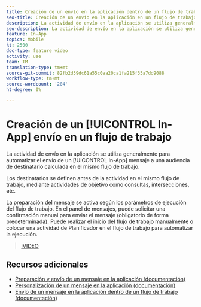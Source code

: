 ```yaml
---
title: Creación de un envío en la aplicación dentro de un flujo de trabajo
seo-title: Creación de un envío en la aplicación en un flujo de trabajo
description: La actividad de envío en la aplicación se utiliza generalmente para automatizar el envío de un mensaje en la aplicación a una audiencia de destinatario calculada en el mismo flujo de trabajo.
seo-description: La actividad de envío en la aplicación se utiliza generalmente para automatizar el envío de un mensaje en la aplicación a una audiencia de destinatario calculada en el mismo flujo de trabajo.
feature: In-App
topics: Mobile
kt: 2500
doc-type: feature video
activity: use
team: TM
translation-type: tm+mt
source-git-commit: 82fb2d39dc61a55c0aa20ca1fa215f35a7dd9088
workflow-type: tm+mt
source-wordcount: '204'
ht-degree: 0%

---
```



# Creación de un [!UICONTROL In-App] envío en un flujo de trabajo

La actividad de envío en la aplicación se utiliza generalmente para automatizar el envío de un [!UICONTROL In-App] mensaje a una audiencia de destinatario calculada en el mismo flujo de trabajo.

Los destinatarios se definen antes de la actividad en el mismo flujo de trabajo, mediante actividades de objetivo como consultas, intersecciones, etc.

La preparación del mensaje se activa según los parámetros de ejecución del flujo de trabajo. En el panel de mensajes, puede solicitar una confirmación manual para enviar el mensaje (obligatorio de forma predeterminada). Puede realizar el inicio del flujo de trabajo manualmente o colocar una actividad de Planificador en el flujo de trabajo para automatizar la ejecución.

>[!VIDEO](https://video.tv.adobe.com/v/26226?quality=12)

## Recursos adicionales

* [Preparación y envío de un mensaje en la aplicación (documentación)](https://docs.adobe.com/content/help/en/campaign-standard/using/communication-channels/in-app-messaging/preparing-and-sending-an-in-app-message.html)
* [Personalización de un mensaje en la aplicación (documentación)](https://docs.adobe.com/content/help/en/campaign-standard/using/communication-channels/in-app-messaging/customizing-an-in-app-message.html)
* [Envío de un mensaje en la aplicación dentro de un flujo de trabajo (documentación)](https://docs.adobe.com/content/help/en/campaign-standard/using/managing-processes-and-data/channel-activities/in-app-delivery.html)
